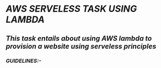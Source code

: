 # *AWS SERVELESS TASK USING LAMBDA*
## *This task entails about using AWS lambda to provision a website using serveless principles*

### *GUIDELINES:-*
